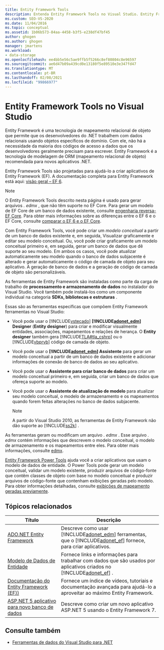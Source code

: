 ```yaml
---
title: Entity Framework Tools
description: Entenda Entity Framework Tools no Visual Studio. Entity Framework Tools são projetadas para ajudá-lo a criar aplicativos de Entity Framework (EF).
ms.custom: SEO-VS-2020
ms.date: 11/04/2016
ms.topic: conceptual
ms.assetid: 1b06b573-84aa-4458-b3f5-e238df47bf45
author: ghogen
ms.author: ghogen
manager: jmartens
ms.workload:
- data-storage
ms.openlocfilehash: ee4bb5e56c5ae9ffb5f5266c8ef80804c8e96597
ms.sourcegitcommit: ae6d47b09a439cd0e13180f5e89510e3e347fd47
ms.translationtype: MT
ms.contentlocale: pt-BR
ms.lasthandoff: 02/08/2021
ms.locfileid: "99866977"
---
```

# <a name="entity-framework-tools-in-visual-studio"></a>Entity Framework Tools no Visual Studio

Entity Framework é uma tecnologia de mapeamento relacional de objeto que permite que os desenvolvedores do .NET trabalhem com dados relacionais usando objetos específicos de domínio. Com ele, não há a necessidade da maioria dos códigos de acesso a dados que os desenvolvedores geralmente precisam para escrever. Entity Framework é a tecnologia de modelagem de ORM (mapeamento relacional de objeto) recomendada para novos aplicativos .NET.

Entity Framework Tools são projetadas para ajudá-lo a criar aplicativos de Entity Framework (EF). A documentação completa para Entity Framework está aqui: [visão geral – EF 6](/ef/ef6/).

  > [!NOTE]
  > O Entity Framework Tools descrito nesta página é usado para gerar arquivos *. edmx* , que não têm suporte no EF Core. Para gerar um modelo de EF Core de um banco de dados existente, consulte [engenharia reversa-EF Core](/ef/core/managing-schemas/scaffolding). Para obter mais informações sobre as diferenças entre o EF 6 e o EF Core, consulte [comparar o EF 6 e o EF Core](/ef/efcore-and-ef6/).

Com Entity Framework Tools, você pode criar um *modelo conceitual* a partir de um banco de dados existente e, em seguida, Visualizar graficamente e editar seu modelo conceitual. Ou, você pode criar graficamente um modelo conceitual primeiro e, em seguida, gerar um banco de dados que dê suporte ao seu modelo. Em ambos os casos, você pode atualizar automaticamente seu modelo quando o banco de dados subjacente é alterado e gerar automaticamente o código de camada de objeto para seu aplicativo. A geração de banco de dados e a geração de código de camada de objeto são personalizáveis.

As ferramentas de Entity Framework são instaladas como parte da carga de trabalho de **processamento e armazenamento de dados** no instalador do Visual Studio. Você também pode instalá-los como um componente individual na categoria **SDKs, bibliotecas e estruturas** .

Essas são as ferramentas específicas que compõem Entity Framework ferramentas no Visual Studio:

- Você pode usar o [!INCLUDE[vstecado](../data-tools/includes/vstecado_md.md)] **[!INCLUDE[adonet_edm](../data-tools/includes/adonet_edm_md.md)] Designer** (**Entity designer**) para criar e modificar visualmente entidades, associações, mapeamentos e relações de herança. O **Entity designer** também gera [!INCLUDE[TLA#tla_cshrp](../data-tools/includes/tlasharptla_cshrp_md.md)] ou o [!INCLUDE[vbprvb](../code-quality/includes/vbprvb_md.md)] código de camada de objeto.

- Você pode usar o **[!INCLUDE[adonet_edm](../data-tools/includes/adonet_edm_md.md)] Assistente** para gerar um modelo conceitual a partir de um banco de dados existente e adicionar informações de conexão de banco de dados ao seu aplicativo.

- Você pode usar o **Assistente para criar banco de dados** para criar um modelo conceitual primeiro e, em seguida, criar um banco de dados que ofereça suporte ao modelo.

- Você pode usar o **Assistente de atualização de modelo** para atualizar seu modelo conceitual, o modelo de armazenamento e os mapeamentos quando forem feitas alterações no banco de dados subjacente.

  > [!NOTE]
  > A partir do Visual Studio 2010, as ferramentas de Entity Framework não dão suporte ao [!INCLUDE[ss2k](../data-tools/includes/ss2k_md.md)] .

As ferramentas geram ou modificam um arquivo *. edmx* . Esse arquivo *. edmx* contém informações que descrevem o modelo conceitual, o modelo de armazenamento e os mapeamentos entre eles. Para obter mais informações, consulte [edmx](/ef/ef6/).

[Entity Framework Power Tools](https://marketplace.visualstudio.com/items?itemName=EntityFrameworkTeam.EntityFrameworkPowerToolsBeta4) ajuda você a criar aplicativos que usam o modelo de dados de entidade. O Power Tools pode gerar um modelo conceitual, validar um modelo existente, produzir arquivos de código-fonte que contêm classes de objeto com base no modelo conceitual e produzir arquivos de código-fonte que contenham exibições geradas pelo modelo. Para obter informações detalhadas, consulte [exibições de mapeamento geradas previamente](/ef/ef6/fundamentals/performance/pre-generated-views).

## <a name="related-topics"></a>Tópicos relacionados

| Título | Descrição |
| - | - |
| [ADO.NET Entity Framework](/dotnet/framework/data/adonet/ef/index) | Descreve como usar [!INCLUDE[adonet_edm](../data-tools/includes/adonet_edm_md.md)] ferramentas, que o [!INCLUDE[adonet_ef](../data-tools/includes/adonet_ef_md.md)] fornece, para criar aplicativos. |
| [Modelo de Dados de Entidade](/dotnet/framework/data/adonet/entity-data-model) | Fornece links e informações para trabalhar com dados que são usados por aplicativos criados no [!INCLUDE[adonet_ef](../data-tools/includes/adonet_ef_md.md)] . |
| [Documentação do Entity Framework (EF))](/ef/ef6/get-started) | Fornece um índice de vídeos, tutoriais e documentação avançada para ajudá-lo a aproveitar ao máximo Entity Framework. |
| [ASP.NET 5 aplicativo para novo banco de dados](https://docs.efproject.net/en/latest/platforms/aspnetcore/new-db.html) | Descreve como criar um novo aplicativo ASP.NET 5 usando o Entity Framework 7. |

## <a name="see-also"></a>Consulte também

- [Ferramentas de dados do Visual Studio para .NET](../data-tools/visual-studio-data-tools-for-dotnet.md)
